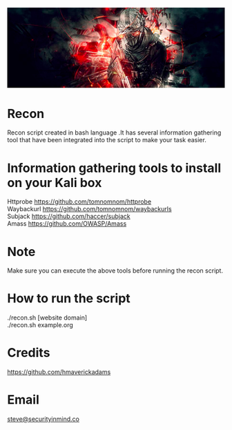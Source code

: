 ![](https://github.com/securityinmind365/Recon/blob/master/recon.png)

# Recon <br>
Recon script created in bash language .It has several information gathering tool that have been integrated into the script to make your task easier.

# Information gathering tools to install on your Kali box <br>
Httprobe https://github.com/tomnomnom/httprobe <br>
Waybackurl https://github.com/tomnomnom/waybackurls <br>
Subjack https://github.com/haccer/subjack <br>
Amass https://github.com/OWASP/Amass <br>

# Note <br>
Make sure you can execute the above tools before running the recon script.

# How to run the script <br>
./recon.sh [website domain]  <br>
./recon.sh example.org

# Credits <br>
https://github.com/hmaverickadams

# Email<br>
steve@securityinmind.co
